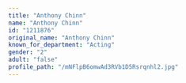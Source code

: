```yaml
---
title: "Anthony Chinn"
name: "Anthony Chinn"
id: "1211876"
original_name: "Anthony Chinn"
known_for_department: "Acting"
gender: "2"
adult: "false"
profile_path: "/mNFlpB6omwAd3RVb1D5Rsrqnhl2.jpg"
---
```


